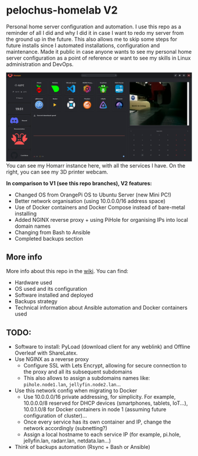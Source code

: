 # pelochus-homelab V2
Personal home server configuration and automation. I use this repo as a reminder of all I did and why I did it in case I want to redo my server from the ground up in the future. This also allows me to skip some steps for future installs since I automated installations, configuration and maintenance. Made it public in case anyone wants to see my personal home server configuration as a point of reference or want to see my skills in Linux administration and DevOps. 

![ServerMainWeb](https://github.com/Pelochus/pelochus-homelab/blob/main/img/server-main-web.png)
You can see my Homarr instance here, with all the services I have. On the right, you can see my 3D printer webcam.

**In comparison to V1 (see this repo branches), V2 features:**
- Changed OS from OrangePi OS to Ubuntu Server (new Mini PC!)
- Better network organisation (using 10.0.0.0/16 address space)
- Use of Docker containers and Docker Compose instead of bare-metal installing
- Added NGINX reverse proxy + using PiHole for organising IPs into local domain names
- Changing from Bash to Ansible
- Completed backups section

## More info
More info about this repo in the [wiki](https://github.com/Pelochus/pelochus-homelab/wiki). You can find:
- Hardware used
- OS used and its configuration
- Software installed and deployed
- Backups strategy
- Technical information about Ansible automation and Docker containers used

## TODO:
- Software to install: PyLoad (download client for any weblink) and Offline Overleaf with ShareLatex.
- Use NGINX as a reverse proxy
  - Configure SSL with Lets Encrypt, allowing for secure connection to the proxy and all its subsequent subdomains 
  - This also allows to assign a subdomains names like: ```pihole.node1.lan```, ```jellyfin.node2.lan```...
- Use this network config when migrating to Docker
  - Use 10.0.0.0/16 private addressing, for simplicity. For example, 10.0.0.0/8 reserved for DHCP devices (smartphones, tablets, IoT...), 10.0.1.0/8 for Docker containers in node 1 (assuming future configuration of cluster)...
  - Once every service has its own container and IP, change the network accordingly (subnetting?)
  - Assign a local hostname to each service IP (for example, pi.hole, jellyfin.lan, radarr.lan, netdata.lan...)
- Think of backups automation (Rsync + Bash or Ansible)
